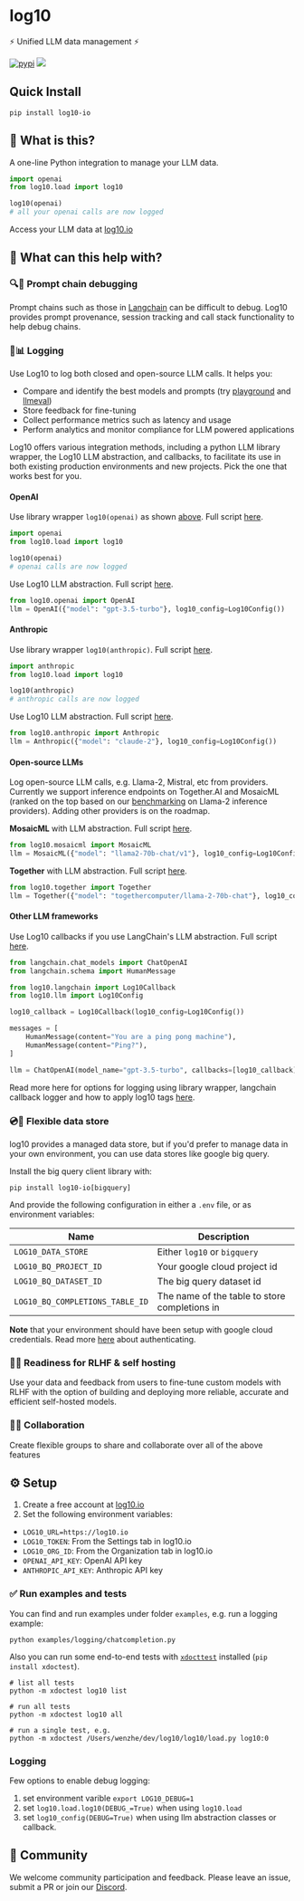 # log10

⚡ Unified LLM data management ⚡

[![pypi](https://github.com/log10-io/log10/actions/workflows/release.yml/badge.svg)](https://github.com/log10-io/log10/actions/workflows/release.yml)
[![](https://dcbadge.vercel.app/api/server/CZQvnuRV94?compact=true&style=flat)](https://discord.gg/CZQvnuRV94)

## Quick Install

`pip install log10-io`

## 🤔 What is this?

A one-line Python integration to manage your LLM data.

```python
import openai
from log10.load import log10

log10(openai)
# all your openai calls are now logged
```

Access your LLM data at [log10.io](https://log10.io)


## 🚀 What can this help with?

### 🔍🐞 Prompt chain debugging

Prompt chains such as those in [Langchain](https://github.com/hwchase17/langchain) can be difficult to debug. Log10 provides prompt provenance, session tracking and call stack functionality to help debug chains.

### 📝📊 Logging

Use Log10 to log both closed and open-source LLM calls. It helps you:
- Compare and identify the best models and prompts (try [playground](https://log10.io/docs/observability/playgrounds) and [llmeval](https://log10.io/docs/evaluation/installation))
- Store feedback for fine-tuning
- Collect performance metrics such as latency and usage
- Perform analytics and monitor compliance for LLM powered applications

Log10 offers various integration methods, including a python LLM library wrapper, the Log10 LLM abstraction, and callbacks, to facilitate its use in both existing production environments and new projects.
Pick the one that works best for you.

#### OpenAI
Use library wrapper `log10(openai)` as shown [above](#-what-is-this).
Full script [here](examples/logging/chatcompletion.py).
```python
import openai
from log10.load import log10

log10(openai)
# openai calls are now logged
```

Use Log10 LLM abstraction.
Full script [here](examples/logging/llm_abstraction.py#6-#14).
```python
from log10.openai import OpenAI
llm = OpenAI({"model": "gpt-3.5-turbo"}, log10_config=Log10Config())
```

#### Anthropic
Use library wrapper `log10(anthropic)`.
Full script [here](/examples/logging/anthropic_completion.py).
```python
import anthropic
from log10.load import log10

log10(anthropic)
# anthropic calls are now logged
```

Use Log10 LLM abstraction.
Full script [here](examples/logging/llm_abstraction.py#16-#19).
```python
from log10.anthropic import Anthropic
llm = Anthropic({"model": "claude-2"}, log10_config=Log10Config())
```

#### Open-source LLMs
Log open-source LLM calls, e.g. Llama-2, Mistral, etc from providers.
Currently we support inference endpoints on Together.AI and MosaicML (ranked on the top based on our [benchmarking](https://arjunbansal.substack.com/p/which-llama-2-inference-api-should-i-use) on Llama-2 inference providers).
Adding other providers is on the roadmap.

**MosaicML** with LLM abstraction. Full script [here](/examples/logging/mosaicml_completion.py).
```python
from log10.mosaicml import MosaicML
llm = MosaicML({"model": "llama2-70b-chat/v1"}, log10_config=Log10Config())
```

**Together** with LLM abstraction. Full script [here](/examples/logging/together_completion.py).
```python
from log10.together import Together
llm = Together({"model": "togethercomputer/llama-2-70b-chat"}, log10_config=Log10Config())
```

#### Other LLM frameworks
Use Log10 callbacks if you use LangChain's LLM abstraction. Full script [here](/examples/logging/langchain_model_logger.py).

```python
from langchain.chat_models import ChatOpenAI
from langchain.schema import HumanMessage

from log10.langchain import Log10Callback
from log10.llm import Log10Config

log10_callback = Log10Callback(log10_config=Log10Config())

messages = [
    HumanMessage(content="You are a ping pong machine"),
    HumanMessage(content="Ping?"),
]

llm = ChatOpenAI(model_name="gpt-3.5-turbo", callbacks=[log10_callback])
```

Read more here for options for logging using library wrapper, langchain callback logger and how to apply log10 tags [here](./logging.md).

### 💿🧩 Flexible data store

log10 provides a managed data store, but if you'd prefer to manage data in your own environment, you can use data stores like google big query.

Install the big query client library with:

`pip install log10-io[bigquery]`

And provide the following configuration in either a `.env` file, or as environment variables:

| Name | Description |
|------|-------------|
| `LOG10_DATA_STORE`  |  Either `log10` or `bigquery` |
| `LOG10_BQ_PROJECT_ID`   | Your google cloud project id      |
| `LOG10_BQ_DATASET_ID`  |  The big query dataset id  |
| `LOG10_BQ_COMPLETIONS_TABLE_ID` | The name of the table to store completions in |

**Note** that your environment should have been setup with google cloud credentials. Read more [here](https://cloud.google.com/sdk/gcloud/reference/auth/login) about authenticating.

### 🧠🔁 Readiness for RLHF & self hosting

Use your data and feedback from users to fine-tune custom models with RLHF with the option of building and deploying more reliable, accurate and efficient self-hosted models. 

### 👥🤝 Collaboration

Create flexible groups to share and collaborate over all of the above features

## ⚙️ Setup

1. Create a free account at [log10.io](https://log10.io)
2. Set the following environment variables:
- `LOG10_URL=https://log10.io`
- `LOG10_TOKEN`: From the Settings tab in log10.io
- `LOG10_ORG_ID`: From the Organization tab in log10.io
- `OPENAI_API_KEY`: OpenAI API key
- `ANTHROPIC_API_KEY`: Anthropic API key

### ✅ Run examples and tests

You can find and run examples under folder `examples`, e.g. run a logging example:
```
python examples/logging/chatcompletion.py
``` 

Also you can run some end-to-end tests with [`xdocttest`](https://github.com/Erotemic/xdoctest) installed (`pip install xdoctest`).

```
# list all tests
python -m xdoctest log10 list

# run all tests
python -m xdoctest log10 all

# run a single test, e.g.
python -m xdoctest /Users/wenzhe/dev/log10/log10/load.py log10:0
```

### Logging
Few options to enable debug logging:
1. set environment varible `export LOG10_DEBUG=1`
1. set `log10.load.log10(DEBUG_=True)` when using `log10.load`
1. set `log10_config(DEBUG=True)` when using llm abstraction classes or callback.

## 💬 Community

We welcome community participation and feedback. Please leave an issue, submit a PR or join our [Discord](https://discord.gg/CZQvnuRV94).
